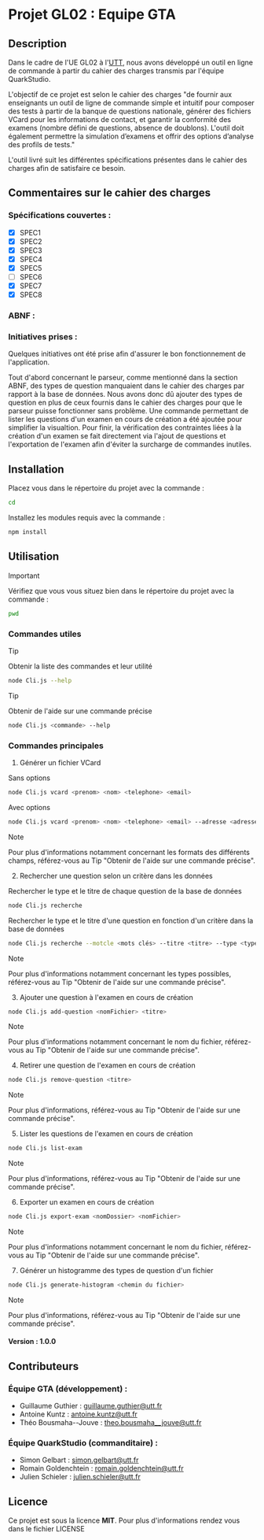 # Projet GL02 : Equipe GTA

## Description

Dans le cadre de l'UE GL02 à l'[UTT](https://www.utt.fr/), nous avons développé un outil en ligne de commande à partir du cahier des charges transmis par l'équipe QuarkStudio.

L'objectif de ce projet est selon le cahier des charges "de fournir aux enseignants un outil de ligne de commande simple et intuitif pour composer des tests à partir de la banque de questions nationale, générer des fichiers VCard pour les informations de contact, et garantir la conformité des examens (nombre défini de questions, absence de doublons). L'outil doit également permettre la simulation d’examens et offrir des options d’analyse des profils de tests."

L'outil livré suit les différentes spécifications présentes dans le cahier des charges afin de satisfaire ce besoin.

## Commentaires sur le cahier des charges

### Spécifications couvertes :

- [x] SPEC1
- [x] SPEC2
- [x] SPEC3
- [x] SPEC4
- [x] SPEC5
- [ ] SPEC6
- [x] SPEC7
- [x] SPEC8

### ABNF :



### Initiatives prises :

Quelques initiatives ont été prise afin d'assurer le bon fonctionnement de l'application.

Tout d'abord concernant le parseur, comme mentionné dans la section ABNF, des types de question manquaient dans le cahier des charges par rapport à la base de données. Nous avons donc dû ajouter des types de question en plus de ceux fournis dans le cahier des charges pour que le parseur puisse fonctionner sans problème.
Une commande permettant de lister les questions d'un examen en cours de création a été ajoutée pour simplifier la visualtion.
Pour finir, la vérification des contraintes liées à la création d'un examen se fait directement via l'ajout de questions et l'exportation de l'examen afin d'éviter la surcharge de commandes inutiles.

## Installation

Placez vous dans le répertoire du projet avec la commande :

```bash
cd
```


Installez les modules requis avec la commande :

```bash
npm install
```

## Utilisation

> [!IMPORTANT]
> Vérifiez que vous vous situez bien dans le répertoire du projet avec la commande :

```bash
pwd
```
  
  
### Commandes utiles

> [!TIP]
> Obtenir la liste des commandes et leur utilité
```bash
node Cli.js --help
```
  
  
> [!TIP]
> Obtenir de l'aide sur une commande précise
```bash
node Cli.js <commande> --help
```
  

### Commandes principales

1.  Générer un fichier VCard

Sans options
```bash
node Cli.js vcard <prenom> <nom> <telephone> <email>
```
  
  
Avec options
```bash
node Cli.js vcard <prenom> <nom> <telephone> <email> --adresse <adresse> --output <nomFichier> --uri <uri>
```

> [!NOTE]
> Pour plus d'informations notamment concernant les formats des différents champs, référez-vous au Tip "Obtenir de l'aide sur une commande précise".
  
  
2. Rechercher une question selon un critère dans les données

Rechercher le type et le titre de chaque question de la base de données
```bash
node Cli.js recherche
```
  
  
Rechercher le type et le titre d'une question en fonction d'un critère dans la base de données
```bash
node Cli.js recherche --motcle <mots clés> --titre <titre> --type <type>
```

> [!NOTE]
> Pour plus d'informations notamment concernant les types possibles, référez-vous au Tip "Obtenir de l'aide sur une commande précise".
  
  
3. Ajouter une question à l'examen en cours de création

```bash
node Cli.js add-question <nomFichier> <titre>
```

> [!NOTE]
> Pour plus d'informations notamment concernant le nom du fichier, référez-vous au Tip "Obtenir de l'aide sur une commande précise".
  
  
4. Retirer une question de l'examen en cours de création

```bash
node Cli.js remove-question <titre>
```

> [!NOTE]
> Pour plus d'informations, référez-vous au Tip "Obtenir de l'aide sur une commande précise".
  
  
5. Lister les questions de l'examen en cours de création

```bash
node Cli.js list-exam
```

> [!NOTE]
> Pour plus d'informations, référez-vous au Tip "Obtenir de l'aide sur une commande précise".
  
  
6. Exporter un examen en cours de création

```bash
node Cli.js export-exam <nomDossier> <nomFichier>
```

> [!NOTE]
> Pour plus d'informations notamment concernant le nom du fichier, référez-vous au Tip "Obtenir de l'aide sur une commande précise".
  
  
7. Générer un histogramme des types de question d'un fichier

```bash
node Cli.js generate-histogram <chemin du fichier>
```

> [!NOTE]
> Pour plus d'informations, référez-vous au Tip "Obtenir de l'aide sur une commande précise".
  
  
#### Version : **1.0.0**


## Contributeurs

### Équipe **GTA** (développement) :

- Guillaume Guthier : <guillaume.guthier@utt.fr>
- Antoine Kuntz : <antoine.kuntz@utt.fr>
- Théo Bousmaha--Jouve : <theo.bousmaha__jouve@utt.fr>

### Équipe **QuarkStudio** (commanditaire) :

- Simon Gelbart : <simon.gelbart@utt.fr>
- Romain Goldenchtein : <romain.goldenchtein@utt.fr>
- Julien Schieler : <julien.schieler@utt.fr>

## Licence

Ce projet est sous la licence **MIT**. Pour plus d'informations rendez vous dans le fichier LICENSE